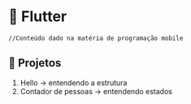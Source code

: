 # 📱 Flutter

`//Conteúdo dado na matéria de programação mobile`

## 🚀 Projetos

1. Hello -> entendendo a estrutura
2. Contador de pessoas -> entendendo estados
